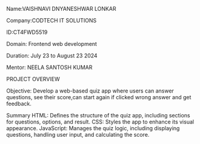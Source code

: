 Name:VAISHNAVI DNYANESHWAR LONKAR

Company:CODTECH IT SOLUTIONS

ID:CT4FWD5519

Domain: Frontend web development

Duration: July 23 to August 23 2024

Mentor: NEELA SANTOSH KUMAR

PROJECT OVERVIEW

Objective: Develop a web-based quiz app where users can answer questions, see their score,can start again if clicked wrong answer and get feedback.

Summary
HTML: Defines the structure of the quiz app, including sections for questions, options, and result.
CSS: Styles the app to enhance its visual appearance.
JavaScript: Manages the quiz logic, including displaying questions, handling user input, and calculating the score.







